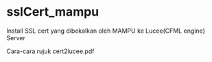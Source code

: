 # sslCert_mampu
Install SSL cert yang dibekalkan oleh MAMPU ke Lucee(CFML engine) Server

Cara-cara rujuk cert2lucee.pdf
